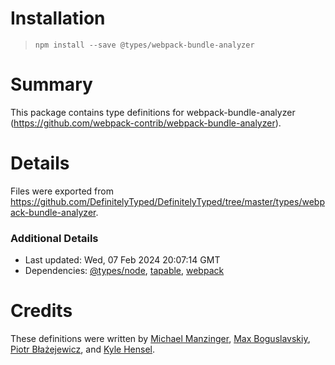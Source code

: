 # Installation
> `npm install --save @types/webpack-bundle-analyzer`

# Summary
This package contains type definitions for webpack-bundle-analyzer (https://github.com/webpack-contrib/webpack-bundle-analyzer).

# Details
Files were exported from https://github.com/DefinitelyTyped/DefinitelyTyped/tree/master/types/webpack-bundle-analyzer.

### Additional Details
 * Last updated: Wed, 07 Feb 2024 20:07:14 GMT
 * Dependencies: [@types/node](https://npmjs.com/package/@types/node), [tapable](https://npmjs.com/package/tapable), [webpack](https://npmjs.com/package/webpack)

# Credits
These definitions were written by [Michael Manzinger](https://github.com/kryops), [Max Boguslavskiy](https://github.com/maxbogus), [Piotr Błażejewicz](https://github.com/peterblazejewicz), and [Kyle Hensel](https://github.com/k-yle).
